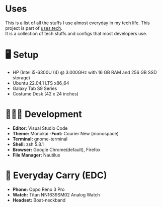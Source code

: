 # Uses

This is a list of all the stuffs I use almost everyday in my tech life.
This project is part of [uses.tech](https://uses.tech). <br/> It is a collection of tech stuffs and configs that most developers use.

# 🖥 Setup
- HP (Intel i5-6300U (4) @ 3.000GHz with 16 GB RAM and 256 GB SSD storage)
- Ubuntu 22.04.1 LTS x86_64
- Galaxy Tab S9 Series
- Costume Desk (42 x 24 inches)

# 👨🏻‍💻 Development
- **Editor:** Visual Studio Code
- **Theme:** Monokai
-**Font:** Courier New (monospace)
- **Terminal:** gnome-terminal
- **Shell:** zsh 5.8.1
- **Browser:** Google Chrome(default), Firefox
- **File Manager:** Nautilus

# 🎒 Everyday Carry (EDC)
- **Phone:** Oppo Reno 3 Pro
- **Watch:** Titan NN1639SM02 Analog Watch  
- **Headset:** Boat-neckband
